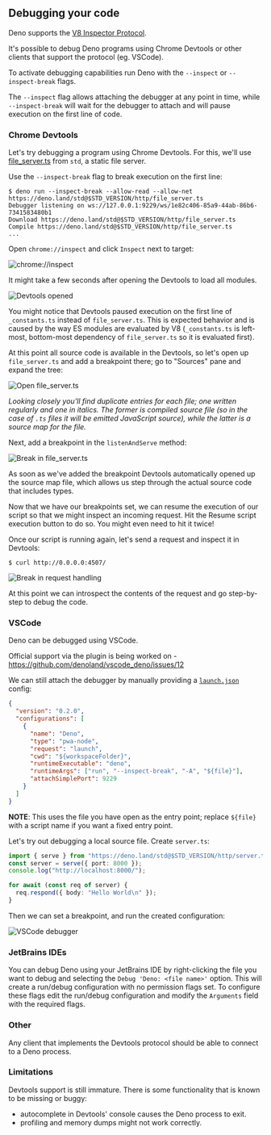 ## Debugging your code

Deno supports the [V8 Inspector Protocol](https://v8.dev/docs/inspector).

It's possible to debug Deno programs using Chrome Devtools or other clients that
support the protocol (eg. VSCode).

To activate debugging capabilities run Deno with the `--inspect` or
`--inspect-break` flags.

The `--inspect` flag allows attaching the debugger at any point in time, while
`--inspect-break` will wait for the debugger to attach and will pause execution
on the first line of code.

### Chrome Devtools

Let's try debugging a program using Chrome Devtools. For this, we'll use
[file_server.ts](https://deno.land/std@$STD_VERSION/http/file_server.ts) from
`std`, a static file server.

Use the `--inspect-break` flag to break execution on the first line:

```shell
$ deno run --inspect-break --allow-read --allow-net https://deno.land/std@$STD_VERSION/http/file_server.ts
Debugger listening on ws://127.0.0.1:9229/ws/1e82c406-85a9-44ab-86b6-7341583480b1
Download https://deno.land/std@$STD_VERSION/http/file_server.ts
Compile https://deno.land/std@$STD_VERSION/http/file_server.ts
...
```

Open `chrome://inspect` and click `Inspect` next to target:

![chrome://inspect](../images/debugger1.jpg)

It might take a few seconds after opening the Devtools to load all modules.

![Devtools opened](../images/debugger2.jpg)

You might notice that Devtools paused execution on the first line of
`_constants.ts` instead of `file_server.ts`. This is expected behavior and is
caused by the way ES modules are evaluated by V8 (`_constants.ts` is left-most,
bottom-most dependency of `file_server.ts` so it is evaluated first).

At this point all source code is available in the Devtools, so let's open up
`file_server.ts` and add a breakpoint there; go to "Sources" pane and expand the
tree:

![Open file_server.ts](../images/debugger3.jpg)

_Looking closely you'll find duplicate entries for each file; one written
regularly and one in italics. The former is compiled source file (so in the case
of `.ts` files it will be emitted JavaScript source), while the latter is a
source map for the file._

Next, add a breakpoint in the `listenAndServe` method:

![Break in file_server.ts](../images/debugger4.jpg)

As soon as we've added the breakpoint Devtools automatically opened up the
source map file, which allows us step through the actual source code that
includes types.

Now that we have our breakpoints set, we can resume the execution of our script
so that we might inspect an incoming request. Hit the Resume script execution
button to do so. You might even need to hit it twice!

Once our script is running again, let's send a request and inspect it in
Devtools:

```
$ curl http://0.0.0.0:4507/
```

![Break in request handling](../images/debugger5.jpg)

At this point we can introspect the contents of the request and go step-by-step
to debug the code.

### VSCode

Deno can be debugged using VSCode.

Official support via the plugin is being worked on -
https://github.com/denoland/vscode_deno/issues/12

We can still attach the debugger by manually providing a
[`launch.json`](https://code.visualstudio.com/docs/editor/debugging#_launch-configurations)
config:

```json
{
  "version": "0.2.0",
  "configurations": [
    {
      "name": "Deno",
      "type": "pwa-node",
      "request": "launch",
      "cwd": "${workspaceFolder}",
      "runtimeExecutable": "deno",
      "runtimeArgs": ["run", "--inspect-break", "-A", "${file}"],
      "attachSimplePort": 9229
    }
  ]
}
```

**NOTE**: This uses the file you have open as the entry point; replace `${file}`
with a script name if you want a fixed entry point.

Let's try out debugging a local source file. Create `server.ts`:

```ts
import { serve } from "https://deno.land/std@$STD_VERSION/http/server.ts";
const server = serve({ port: 8000 });
console.log("http://localhost:8000/");

for await (const req of server) {
  req.respond({ body: "Hello World\n" });
}
```

Then we can set a breakpoint, and run the created configuration:

![VSCode debugger](../images/debugger7.jpg)

### JetBrains IDEs

You can debug Deno using your JetBrains IDE by right-clicking the file you want
to debug and selecting the `Debug 'Deno: <file name>'` option. This will create
a run/debug configuration with no permission flags set. To configure these flags
edit the run/debug configuration and modify the `Arguments` field with the
required flags.

### Other

Any client that implements the Devtools protocol should be able to connect to a
Deno process.

### Limitations

Devtools support is still immature. There is some functionality that is known to
be missing or buggy:

- autocomplete in Devtools' console causes the Deno process to exit.
- profiling and memory dumps might not work correctly.
